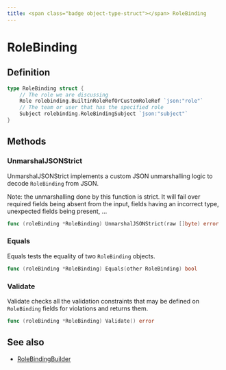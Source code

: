 ```yaml
---
title: <span class="badge object-type-struct"></span> RoleBinding
---
```

# <span class="badge object-type-struct"></span> RoleBinding

## Definition

```go
type RoleBinding struct {
    // The role we are discussing
    Role rolebinding.BuiltinRoleRefOrCustomRoleRef `json:"role"`
    // The team or user that has the specified role
    Subject rolebinding.RoleBindingSubject `json:"subject"`
}
```
## Methods

### <span class="badge object-method"></span> UnmarshalJSONStrict

UnmarshalJSONStrict implements a custom JSON unmarshalling logic to decode `RoleBinding` from JSON.

Note: the unmarshalling done by this function is strict. It will fail over required fields being absent from the input, fields having an incorrect type, unexpected fields being present, …

```go
func (roleBinding *RoleBinding) UnmarshalJSONStrict(raw []byte) error
```

### <span class="badge object-method"></span> Equals

Equals tests the equality of two `RoleBinding` objects.

```go
func (roleBinding *RoleBinding) Equals(other RoleBinding) bool
```

### <span class="badge object-method"></span> Validate

Validate checks all the validation constraints that may be defined on `RoleBinding` fields for violations and returns them.

```go
func (roleBinding *RoleBinding) Validate() error
```

## See also

 * <span class="badge builder"></span> [RoleBindingBuilder](./builder-RoleBindingBuilder.md)
